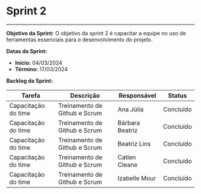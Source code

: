 # **Sprint 2**
<hr style="border: 0; height: 1px; background-color: #000000;">

**Objetivo da Sprint:**
O objetivo da sprint 2 é capacitar a equipe no uso de ferramentas essenciais para o desenvolvimento do projeto. 

**Datas da Sprint:**

- **Início:** 04/03/2024
- **Término:** 17/03/2024

**Backlog da Sprint:**

| Tarefa | Descrição | Responsável | Status |
|--------|------------|-------------|-----------------------|
| Capacitação do time | Treinamento de Github e Scrum | Ana Júlia | Concluído |
| Capacitação do time | Treinamento de Github e Scrum | Bárbara Beatriz | Concluído |
| Capacitação do time | Treinamento de Github e Scrum | Beatriz Lins | Concluído |
| Capacitação do time | Treinamento de Github e Scrum | Catlen Cleane | Concluído |
| Capacitação do time | Treinamento de Github e Scrum | Izabelle Mour | Concluído |


